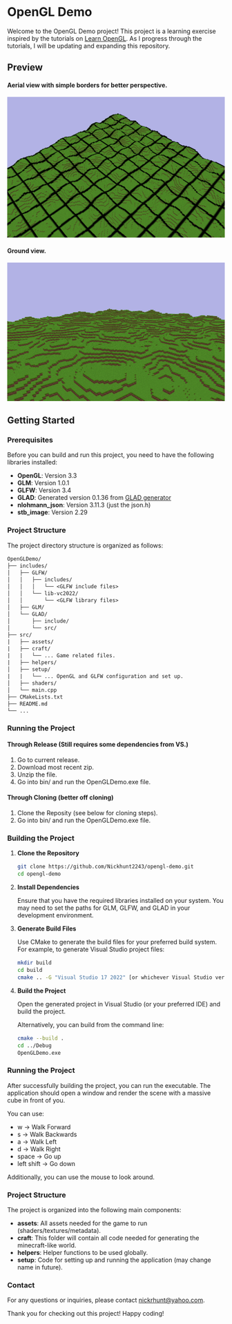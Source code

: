 # OpenGL Demo

Welcome to the OpenGL Demo project! This project is a learning exercise inspired by the tutorials on [Learn OpenGL](https://learnopengl.com/). As I progress through the tutorials, I will be updating and expanding this repository.

## Preview

#### Aerial view with simple borders for better perspective.
![areal_shot](src/assets/progress_images/aerial_shot_terrain.png)

#### Ground view.
![ground_shot](src/assets/progress_images/ground_shot_terrain.png)

## Getting Started

### Prerequisites

Before you can build and run this project, you need to have the following libraries installed:

- **OpenGL**: Version 3.3
- **GLM**: Version 1.0.1
- **GLFW**: Version 3.4
- **GLAD**: Generated version 0.1.36 from [GLAD generator](https://glad.dav1d.de/)
- **nlohmann_json**: Version 3.11.3 (just the json.h)
- **stb_image**: Version 2.29 

### Project Structure

The project directory structure is organized as follows:

```
OpenGLDemo/
├── includes/
│   ├── GLFW/
│   │   ├── includes/
│   │   │   └── <GLFW include files>
│   │   └── lib-vc2022/
│   │       └── <GLFW library files>
│   ├── GLM/
│   └── GLAD/
│       ├── include/
│       └── src/
├── src/
|   ├── assets/
|   ├── craft/
|   |   └── ... Game related files.
|   ├── helpers/
│   ├── setup/
|   |   └── ... OpenGL and GLFW configuration and set up.
│   ├── shaders/
│   └── main.cpp
├── CMakeLists.txt
├── README.md
└── ...
```

### Running the Project

#### Through Release (Still requires some dependencies from VS.)
1. Go to current release.
2. Download most recent zip.
3. Unzip the file.
4. Go into bin/ and run the OpenGLDemo.exe file.

#### Through Cloning (better off cloning)
1. Clone the Reposity (see below for cloning steps).
2. Go into bin/ and run the OpenGLDemo.exe file.

### Building the Project

1. **Clone the Repository**

   ```bash
   git clone https://github.com/Nickhunt2243/opengl-demo.git
   cd opengl-demo
   ```

2. **Install Dependencies**

   Ensure that you have the required libraries installed on your system. You may need to set the paths for GLM, GLFW, and GLAD in your development environment.

3. **Generate Build Files**

   Use CMake to generate the build files for your preferred build system. For example, to generate Visual Studio project files:

   ```bash
   mkdir build
   cd build
   cmake .. -G "Visual Studio 17 2022" [or whichever Visual Studio version you have.]
   ```

4. **Build the Project**

   Open the generated project in Visual Studio (or your preferred IDE) and build the project.

   Alternatively, you can build from the command line:

   ```bash
   cmake --build .
   cd ../Debug
   OpenGLDemo.exe
   ```

### Running the Project

After successfully building the project, you can run the executable. The application should open a window and render the scene with a massive cube in front of you.

You can use:
- w &#8594; Walk Forward
- s &#8594; Walk Backwards
- a &#8594; Walk Left
- d &#8594; Walk Right
- space &#8594; Go up
- left shift &#8594; Go down

Additionally, you can use the mouse to look around.

### Project Structure

The project is organized into the following main components:

- **assets**: All assets needed for the game to run (shaders/textures/metadata).
- **craft**: This folder will contain all code needed for generating the minecraft-like world.
- **helpers**: Helper functions to be used globally.
- **setup**: Code for setting up and running the application (may change name in future).

### Contact

For any questions or inquiries, please contact nickrhunt@yahoo.com.

Thank you for checking out this project! Happy coding!

